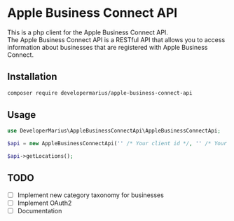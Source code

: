 # Apple Business Connect API

This is a php client for the Apple Business Connect API.  
The Apple Business Connect API is a RESTful API that allows you to access information about businesses that are registered with Apple Business Connect.

## Installation

```bash
composer require developermarius/apple-business-connect-api
```

## Usage

```php
use DeveloperMarius\AppleBusinessConnectApi\AppleBusinessConnectApi;

$api = new AppleBusinessConnectApi('' /* Your client id */, '' /* Your client secret */, '' /* Your company id */);

$api->getLocations();
```

## TODO
- [ ] Implement new category taxonomy for businesses
- [ ] Implement OAuth2
- [ ] Documentation
